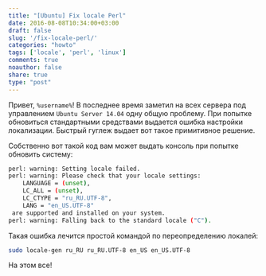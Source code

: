```yaml
---
title: "[Ubuntu] Fix locale Perl"
date: 2016-08-08T10:34:00+03:00
draft: false
slug: '/fix-locale-perl/'
categories: "howto"
tags: ['locale', 'perl', 'linux']
comments: true
noauthor: false
share: true
type: "post"
---
```


Привет, `%username%`! В последнее время заметил на всех сервера под управлением `Ubuntu Server 14.04` одну общую проблему. При попытке обновиться стандартными средствами выдается ошибка настройки локализации. Быстрый гуглеж выдает вот такое примитивное решение.

Собственно вот такой код вам может выдать консоль при попытке обновить систему:  
```bash
perl: warning: Setting locale failed. 
perl: warning: Please check that your locale settings:
    LANGUAGE = (unset),
    LC_ALL = (unset),
    LC_CTYPE = "ru_RU.UTF-8",
    LANG = "en_US.UTF-8" 
 are supported and installed on your system. 
perl: warning: Falling back to the standard locale ("C").
```

Такая ошибка лечится простой командой по переопределению локалей:
```bash
sudo locale-gen ru_RU ru_RU.UTF-8 en_US en_US.UTF-8
```

На этом все!

